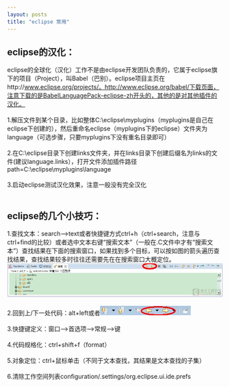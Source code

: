 ```yaml
---
layout: posts
title: "eclipse 常用"
---
```


## eclipse的汉化：

eclipse的全球化（汉化）工作不是由eclipse开发团队负责的，它属于eclipse旗下的项目（Project），叫Babel（巴别）。eclipse项目主页在http://www.eclipse.org/projects/。http://www.eclipse.org/babel/下载页面，注意下载的是BabelLanguagePack-eclipse-zh开头的，其他的是对其他插件的汉化。<br><br>
1.解压文件到某个目录，比如整体C:\eclipse\myplugins（myplugins是自己在eclipse下创建的），然后重命名eclipse（myplugins下的eclipse）文件夹为language（可选步骤，只要myplugins下没有重名目录即可）<br><br>
2.在C:\eclipse目录下创建links文件夹，并在links目录下创建后缀名为links的文件(建议language.links），打开文件添加插件路径path=C:\\eclipse\\myplugins\\language<br><br>
3.启动eclipse测试汉化效果，注意一般没有完全汉化<br><br>

## eclipse的几个小技巧：

1.查找文本：search——>text或者快捷键方式ctrl+h（ctrl+search，注意与ctrl+find的比较）或者选中文本右键“搜索文本”（一般在.C文件中才有“搜索文本”）查找结果在下面的搜索窗口，如果找到多个目标，可以按如图的箭头遍历查找结果，查找结果较多时往往还需要先在在搜索窗口大概定位。![eclipse查找文本](/images/eclipse/eclipse.jpg)<br><br>
2.回到上/下一处代码：alt+left或者![](/images/eclipse/代码.jpg)<br><br>
3.快捷键定义：窗口——>首选项——>常规——>键<br><br>
4.代码规格化：ctrl+shift+f（format）<br><br>
5.对象定位：ctrl+鼠标单击（不同于文本查找，其结果是文本查找的子集）<br><br>
6.清除工作空间列表configuration/.settings/org.eclipse.ui.ide.prefs<br><br>